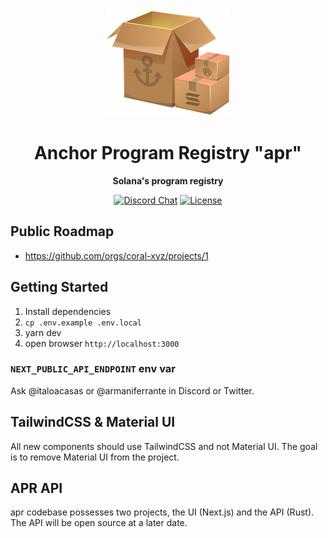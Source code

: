 <div align="center">
  <img src="./public/boxes.png" />

  <h1>Anchor Program Registry "apr"</h1>

  <p>
    <strong>Solana's program registry</strong>
  </p>

  <p>
    <a href="https://discord.gg/PDeRXyVURd"><img alt="Discord Chat" src="https://img.shields.io/discord/889577356681945098?color=blueviolet" /></a>
    <a href="https://opensource.org/licenses/Apache-2.0"><img alt="License" src="https://img.shields.io/github/license/project-serum/anchor?color=blueviolet" /></a>
  </p>
</div>

## Public Roadmap

- https://github.com/orgs/coral-xyz/projects/1

## Getting Started

1. Install dependencies
2. `cp .env.example .env.local`
3. yarn dev
4. open browser `http://localhost:3000`

### `NEXT_PUBLIC_API_ENDPOINT` env var

Ask @italoacasas or @armaniferrante in Discord or Twitter.

## TailwindCSS & Material UI
All new components should use TailwindCSS and not Material UI. The goal is to remove Material UI from the project.

## APR API

apr codebase possesses two projects, the UI (Next.js) and the API (Rust). The API will be open source at a later date.
